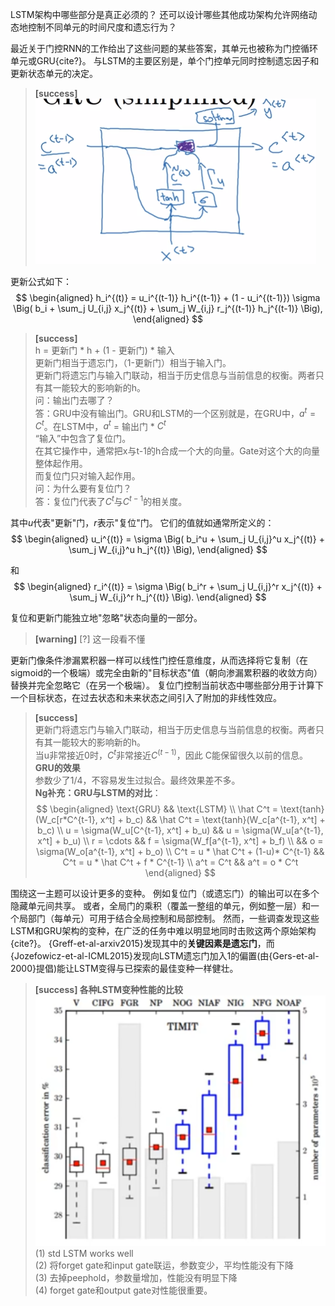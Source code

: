 LSTM架构中哪些部分是真正必须的？
还可以设计哪些其他成功架构允许网络动态地控制不同单元的时间尺度和遗忘行为？

最近关于门控RNN的工作给出了这些问题的某些答案，其单元也被称为门控循环单元或GRU{cite?}。
与LSTM的主要区别是，单个门控单元同时控制遗忘因子和更新状态单元的决定。  

> **[success]**  
> ![](/assets/images/Chapter10/37.png)  

更新公式如下：  
$$
\begin{aligned}
 h_i^{(t)} = u_i^{(t-1)} h_i^{(t-1)} + (1 - u_i^{(t-1)}) \sigma 
 \Big( b_i + \sum_j U_{i,j} x_j^{(t)} + \sum_j W_{i,j} r_j^{(t-1)} h_j^{(t-1)} \Big),
\end{aligned}
$$

> **[success]**  
> h = 更新门 * h + (1 - 更新门) * 输入  
> 更新门相当于遗忘门，（1-更新门）相当于输入门。  
> 更新门将遗忘门与输入门联动，相当于历史信息与当前信息的权衡。两者只有其一能较大的影响新的h。  
> 问：输出门去哪了？  
答：GRU中没有输出门。GRU和LSTM的一个区别就是，在GRU中，$a^t=C^t$。在LSTM中，$a^t$ = 输出门 * $C^t$  
> “输入”中包含了复位门。  
> 在其它操作中，通常把x与t-1的h合成一个大的向量。Gate对这个大的向量整体起作用。  
> 而复位门只对输入起作用。  
> 问：为什么要有复位门？  
答：复位门代表了$C^t$与$C^{t-1}$的相关度。  

其中$u$代表"更新"门，$r$表示"复位"门。
它们的值就如通常所定义的：  
$$
\begin{aligned}
 u_i^{(t)} = \sigma \Big( b_i^u + \sum_j U_{i,j}^u x_j^{(t)} + \sum_j W_{i,j}^u h_j^{(t)} \Big),
\end{aligned}
$$

和
$$
\begin{aligned}
 r_i^{(t)} = \sigma \Big( b_i^r + \sum_j U_{i,j}^r x_j^{(t)} + \sum_j W_{i,j}^r h_j^{(t)} \Big).
\end{aligned}
$$

复位和更新门能独立地"忽略"状态向量的一部分。  
> **[warning]** [?] 这一段看不懂   

更新门像条件渗漏累积器一样可以线性门控任意维度，从而选择将它复制（在sigmoid的一个极端）或完全由新的"目标状态"值（朝向渗漏累积器的收敛方向）替换并完全忽略它（在另一个极端）。
复位门控制当前状态中哪些部分用于计算下一个目标状态，在过去状态和未来状态之间引入了附加的非线性效应。
> **[success]**  
> 更新门将遗忘门与输入门联动，相当于历史信息与当前信息的权衡。两者只有其一能较大的影响新的h。  
当u非常接近0时，$C^t$非常接近$C^{(t-1)}$，因此 C能保留很久以前的信息。  
> **GRU的效果**  
> 参数少了1/4，不容易发生过拟合。最终效果差不多。  
**Ng补充：GRU与LSTM的对比**：  
$$
\begin{aligned}
\text{GRU} && \text{LSTM} \\
\hat C^t = \text{tanh}(W_c[r*C^{t-1}, x^t] + b_c) && \hat C^t = \text{tanh}(W_c[a^{t-1}, x^t] + b_c)  \\
u = \sigma(W_u[C^{t-1}, x^t] + b_u) && u = \sigma(W_u[a^{t-1}, x^t] + b_u)  \\
r = \cdots && f = \sigma(W_f[a^{t-1}, x^t] + b_f) \\
&& o = \sigma(W_o[a^{t-1}, x^t] + b_o) \\
C^t = u * \hat C^t + (1-u)* C^{t-1} && C^t = u * \hat C^t + f * C^{t-1}  \\
a^t = C^t && a^t = o * C^t
\end{aligned}
$$

围绕这一主题可以设计更多的变种。
例如复位门（或遗忘门）的输出可以在多个隐藏单元间共享。
或者，全局门的乘积（覆盖一整组的单元，例如整一层）和一个局部门（每单元）可用于结合全局控制和局部控制。
然而，一些调查发现这些LSTM和GRU架构的变种，在广泛的任务中难以明显地同时击败这两个原始架构{cite?}。
{Greff-et-al-arxiv2015}发现其中的**关键因素是遗忘门**，而{Jozefowicz-et-al-ICML2015}发现向LSTM遗忘门加入1的偏置(由{Gers-et-al-2000}提倡)能让LSTM变得与已探索的最佳变种一样健壮。  
> **[success] 各种LSTM变种性能的比较**  
> ![](/assets/images/Chapter10/17.png)  
(1) std LSTM works well  
(2) 将forget gate和input gate联运，参数变少，平均性能没有下降  
(3) 去掉peephold，参数量增加，性能没有明显下降  
(4) forget gate和output gate对性能很重要。  